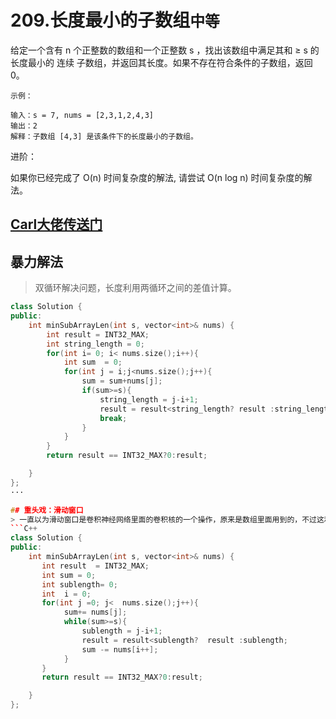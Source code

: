 # 209.长度最小的子数组`中等`
给定一个含有 n 个正整数的数组和一个正整数 s ，找出该数组中满足其和 ≥ s 的长度最小的 连续 子数组，并返回其长度。如果不存在符合条件的子数组，返回 0。
```
示例：

输入：s = 7, nums = [2,3,1,2,4,3]
输出：2
解释：子数组 [4,3] 是该条件下的长度最小的子数组。
```
进阶：

如果你已经完成了 O(n) 时间复杂度的解法, 请尝试 O(n log n) 时间复杂度的解法。

## [Carl大佬传送门](https://mp.weixin.qq.com/s?__biz=MzUxNjY5NTYxNA==&mid=2247484315&idx=1&sn=414b885abba34abfd8d9f35c9f61b857&chksm=f9a230caced5b9dc73f8a895b640251845691837d8169a0de091b528d2bd895f7661a6acdc99&mpshare=1&scene=1&srcid=0828iNHY1FXgja9CnU1M6EvD&sharer_sharetime=1598586363998&sharer_shareid=f1647c17da67948d61f7bebc364ff223&key=5fd0c818f65a75703a995441745766f8d53c6087b8c18d9aece2555a29bb090de9f2bcd865988cefac8bb638dfa8b7680fb6c3b29b7460093bbb1eeafa6d05549296275b968677d0dca7c12ac1e5ff33101a42b257244e679a0ff0518a174bb27f73c25591307ad7c17865838287365217199cdb791380566183e7f7652f0f56&ascene=1&uin=MTIwODE0NDM2Mw%3D%3D&devicetype=Windows+10+x64&version=62090529&lang=zh_CN&exportkey=AUNyZPuAsQ34vVMSrumi5nI%3D&pass_ticket=3LNsH9ji6%2FsLwlY5nHzSsEggv40DogHVPM3o5PxnoxnkBHQsBreQOwIfHE%2FXHCNK)

## 暴力解法
> 双循环解决问题，长度利用两循环之间的差值计算。
```C++
class Solution {
public:
    int minSubArrayLen(int s, vector<int>& nums) {
        int result = INT32_MAX;
        int string_length = 0;
        for(int i= 0; i< nums.size();i++){
            int sum  = 0;
            for(int j = i;j<nums.size();j++){
                sum = sum+nums[j];
                if(sum>=s){
                    string_length = j-i+1;
                    result = result<string_length? result :string_length;
                    break;
                }
            }
        }
        return result == INT32_MAX?0:result;

    }
};
···

## 重头戏：滑动窗口
> 一直以为滑动窗口是卷积神经网络里面的卷积核的一个操作，原来是数组里面用到的，不过这和神经网路里面的滑动窗口的原理还是很像的，怎么实现一个二维的滑动窗口呢？
```C++
class Solution {
public:
    int minSubArrayLen(int s, vector<int>& nums) {
       int result  = INT32_MAX;
       int sum = 0;
       int sublength= 0;
       int  i = 0;
       for(int j =0; j<  nums.size();j++){
            sum+= nums[j];
            while(sum>=s){
                sublength = j-i+1;
                result = result<sublength?  result :sublength;
                sum -= nums[i++]; 
            }
       }
       return result == INT32_MAX?0:result;

    }
};
```
